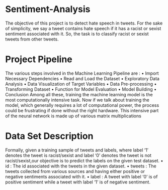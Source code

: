 # Sentiment-Analysis
The objective of this project is to detect hate speech in tweets. For the sake of simplicity, we say a tweet contains hate speech if it has a racist or sexist sentiment associated with it. So, the task is to classify racist or sexist tweets from other tweets.
# Project Pipeline
The various steps involved in the Machine Learning Pipeline are :
• Import Necessary Dependencies
• Read and Load the Dataset
• Exploratory Data Analysis
• Data Visualization of Target Variables
• Data Pre-processing
• Transforming Dataset
• Function for Model Evaluation
• Model Building
• Conclusion
Among all these, training the machine learning model is the most computationally intensive task.
Now if we talk about training the model, which generally requires a lot of computational power, the process could be frustrating if done without the right hardware. This intensive part of the neural network is made up of various matrix multiplications
# Data Set Description
Formally, given a training sample of tweets and labels, where label ‘1’ denotes the tweet is racist/sexist and label ‘0’ denotes the tweet is not racist/sexist,our objective is to predict the labels on the given test dataset.
• id : The id associated with the tweets in the given dataset.
• tweets : The tweets collected from various sources and having either positive or negative sentiments associated with it.
• label : A tweet with label ‘0’ is of positive sentiment while a tweet with label ‘1’ is of negative sentiment.
